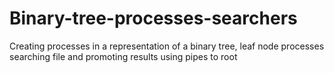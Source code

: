 # Binary-tree-processes-searchers
Creating processes in a representation of a binary tree, leaf node processes searching file and promoting results using pipes to root
